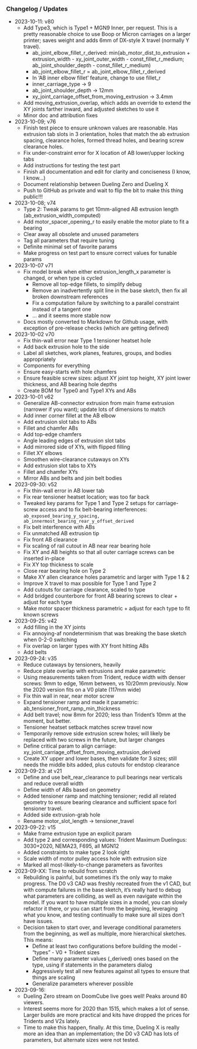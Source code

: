 ### Changelog / Updates


* 2023-10-11: v80
    * Add Type3, which is Type1 + MGN9 Inner, per request.  This is a pretty reasonable choice to use Boop or Micron carriages on a larger printer; saves weight and adds 6mm of DX-style X travel (normally Y travel).
      * ab_joint_elbow_fillet_r_derived: min(ab_motor_dist_to_extrusion + extrusion_width - xy_joint_outer_width - const_fillet_r_medium; ab_joint_shoulder_depth - const_fillet_r_medium)
      * ab_joint_elbow_fillet_r = ab_joint_elbow_fillet_r_derived
      * In ‘AB inner elbow fillet’ feature, change to use fillet_r
      * inner_carriage_type → 9
      * ab_joint_shoulder_depth → 12mm
      * xy_joint_carriage_offset_from_moving_extrusion → 3.4mm
    * Add moving_extrusion_overlap, which adds an override to extend the XY joints farther inward, and adjusted sketches to use it
    * Minor doc and attribution fixes
* 2023-10-09; v76
    * Finish test piece to ensure unknown values are reasonable.  Has extrusion tab slots in 3 orientation, holes that match the ab extrusion spacing, clearance holes, formed thread holes, and bearing screw clearance holes.
    * Fix under-constraint error for X location of AB lower/upper locking tabs
    * Add instructions for testing the test part
    * Finish all documentation and edit for clarity and conciseness (I know, I know…)
    * Document relationship between Dueling Zero and Dueling X
    * Push to GitHub as private and wait to flip the bit to make this thing public!!!
* 2023-10-08; v74
    * Type 2: Tweak params to get 10mm-aligned AB extrusion length (ab_extrusion_width_computed)
    * Add motor_spacer_opening_r to easily enable the motor plate to fit a bearing
    * Clear away all obsolete and unused parameters
    * Tag all parameters that require tuning
    * Definite minimal set of favorite params
    * Make progress on test part to ensure correct values for tunable params
* 2023-10-07 v71
    * Fix model break when either extrusion_length_x parameter is changed, or when type is cycled
      * Remove all top-edge fillets, to simplify debug
      * Remove an inadvertently split line in the base sketch, then fix all broken downstream references
      * Fix a computation failure by switching to a parallel constraint instead of a tangent one
      * … and it seems more stable now
    * Docs mostly converted to Markdown for Github usage, with exception of pre-release checks (which are getting defined)
* 2023-10-02 v70
    * Fix thin-wall error near Type 1 tensioner heatset hole
    * Add back extrusion hole to the side
    * Label all sketches, work planes, features, groups, and bodies appropriately
    * Components for everything
    * Ensure easy-starts with hole chamfers
    * Ensure feasible screw sizes: adjust XY joint top height, XY joint lower thickness, and AB bearing hole depths
    * Create BOM for Type0 and Type1 XYs and ABs
* 2023-10-01 v62
    * Generalize AB-connector extrusion from main frame extrusion (narrower if you want); update lots of dimensions to match
    * Add inner corner fillet at the AB elbow
    * Add extrusion slot tabs to ABs
    * Fillet and chamfer ABs
    * Add top-edge chamfers
    * Angle leading edges of extrusion slot tabs
    * Add mirrored side of XYs, with flipped filling
    * Fillet XY elbows
    * Smoothen wire-clearance cutaways on XYs
    * Add extrusion slot tabs to XYs
    * Fillet and chamfer XYs
    * Mirror ABs and belts and join belt bodies
* 2023-09-30: v52
    * Fix thin-wall error in AB lower tab
    * Fix rear tensioner heatset location; was too far back
    * Tweaked key params for Type 1 and Type 2 setups for carriage-screw access and to fix belt-bearing interferences: `ab_exposed_bearing_y_spacing, ab_innermost_bearing_rear_y_offset_derived`
    * Fix belt interference with ABs
    * Fix unmatched AB extrusion tip
    * Fix front AB clearance
    * Fix scaling of rail cutout in AB near rear bearing hole
    * Fix XY and AB heights so that all outer carriage screws can be inserted in-place
    * Fix XY top thickness to scale
    * Close rear bearing hole on Type 2
    * Make XY allen clearance holes parametric and larger with Type 1 & 2
    * Improve X travel to max possible for Type 1 and Type 2
    * Add cutouts for carriage clearance, scaled to type
    * Add bridged counterbore for front AB bearing screws to clear + adjust for each type
    * Make motor spacer thickness parametric + adjust for each type to fit known screws
* 2023-09-25: v42
    * Add filling in the XY joints
    * Fix annoying-af nondeterminism that was breaking the base sketch when 0-2-0 switching
    * Fix overlap on larger types with XY front hitting ABs
    * Add belts
* 2023-09-24: v35
    * Reduce cutaways by tensioners, heavily
    * Reduce plate overlap with extrusions and make parametric
    * Using measurements taken from Trident, reduce width with denser screws: 9mm to edge, 16mm between, vs 10/20mm previously. Now the 2020 version fits on a V0 plate (117mm wide)
    * Fix thin wall in rear, near motor screw
    * Expand tensioner ramp and made it parametric: ab_tensioner_front_ramp_min_thickness
    * Add belt travel; now 8mm for 2020; less than Trident’s 10mm at the moment, but better.
    * Tensioner heatset setback matches screw travel now
    * Temporarily remove side extrusion screw holes; will likely be replaced with two screws in the future, but larger changes
    * Define critical param to align carriage: xy_joint_carriage_offset_from_moving_extrusion_derived
    * Create XY upper and lower bases, then validate for 3 sizes; still needs the middle bits added, plus cutouts for endstop clearance
* 2023-09-23: at v21
    * Define and use belt_rear_clearance to pull bearings near verticals and reduce overall width
    * Define width of ABs based on geometry
    * Added tensioner ramp and matching tensioner; redid all related geometry to ensure bearing clearance and sufficient space forl tensioner travel.
    * Added side extrusion-grab hole
    * Rename motor_slot_length → tensioner_travel
* 2023-09-22: v15
    * Make frame extrusion type an explicit param
    * Add type 2 and corresponding values: Trident Maximum Duelingus: 3030+2020, NEMA23, F695, all MGN12
    * Added constraints to make type 2 look right
    * Scale width of motor pulley access hole with extrusion size
    * Marked all most-likely-to-change parameters as favorites
* 2023-09-XX: Time to rebuild from scratch
    * Rebuilding is painful, but sometimes it’s the only way to make progress.  The D0 v3 CAD was freshly recreated from the v1 CAD, but with compute failures in the base sketch, it’s really hard to debug what parameters are colliding, as well as even navigate within the model.  If you want to have multiple sizes in a model, you can slowly refactor it there, or you can start from the beginning, leveraging what you know, and testing continually to make sure all sizes don’t have issues.
    * Decision taken to start over, and leverage conditional parameters from the beginning, as well as multiple, more hierarchical sketches.  This means:
        * Define at least two configurations before building the model - “types” - V0 + Trident sizes
        * Define many parameter values (_derived) ones based on the type, using if statements in the parameters dialog
        * Aggressively test all new features against all types to ensure that things are scaling
        * Generalize parameters wherever possible
* 2023-09-16:
    * Dueling Zero stream on DoomCube live goes well!  Peaks around 80 viewers.  
    * Interest seems more for 2020 than 1515, which makes a lot of sense. Larger builds are more practical and kits have dropped the prices for Tridents and V2s lately.
    * Time to make this happen, finally.  At this time, Dueling X is really more an idea than an implementation; the D0 v3 CAD has lots of parameters, but alternate sizes were not tested.